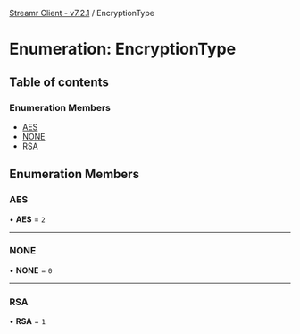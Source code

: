 [Streamr Client - v7.2.1](../README.md) / EncryptionType

# Enumeration: EncryptionType

## Table of contents

### Enumeration Members

- [AES](EncryptionType.md#aes)
- [NONE](EncryptionType.md#none)
- [RSA](EncryptionType.md#rsa)

## Enumeration Members

### AES

• **AES** = ``2``

___

### NONE

• **NONE** = ``0``

___

### RSA

• **RSA** = ``1``
